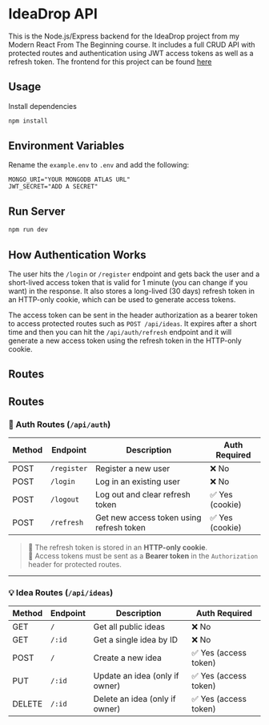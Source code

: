 # IdeaDrop API

This is the Node.js/Express backend for the IdeaDrop project from my Modern React From The Beginning course. It includes a full CRUD API with protected routes and authentication using JWT access tokens as well as a refresh token. The frontend for this project can be found [here](https://github.com/bradtraversy/idea-drop-ui)

## Usage

Install dependencies

```bash
npm install
```

## Environment Variables

Rename the `example.env` to `.env` and add the following:

```
MONGO_URI="YOUR MONGODB ATLAS URL"
JWT_SECRET="ADD A SECRET"
```

## Run Server

```bash
npm run dev
```

## How Authentication Works

The user hits the `/login` or `/register` endpoint and gets back the user and a short-lived access token that is valid for 1 minute (you can change if you want) in the response. It also stores a long-lived (30 days) refresh token in an HTTP-only cookie, which can be used to generate access tokens.

The access token can be sent in the header authorization as a bearer token to access protected routes such as `POST /api/ideas`. It expires after a short time and then you can hit the `/api/auth/refresh` endpoint and it will generate a new access token using the refresh token in the HTTP-only cookie.

## Routes

## Routes

### 🔐 Auth Routes (`/api/auth`)

| Method | Endpoint    | Description                              | Auth Required   |
| ------ | ----------- | ---------------------------------------- | --------------- |
| POST   | `/register` | Register a new user                      | ❌ No           |
| POST   | `/login`    | Log in an existing user                  | ❌ No           |
| POST   | `/logout`   | Log out and clear refresh token          | ✅ Yes (cookie) |
| POST   | `/refresh`  | Get new access token using refresh token | ✅ Yes (cookie) |

> 📝 The refresh token is stored in an **HTTP-only cookie**.  
> 🔐 Access tokens must be sent as a **Bearer token** in the `Authorization` header for protected routes.

---

### 💡 Idea Routes (`/api/ideas`)

| Method | Endpoint | Description                    | Auth Required         |
| ------ | -------- | ------------------------------ | --------------------- |
| GET    | `/`      | Get all public ideas           | ❌ No                 |
| GET    | `/:id`   | Get a single idea by ID        | ❌ No                 |
| POST   | `/`      | Create a new idea              | ✅ Yes (access token) |
| PUT    | `/:id`   | Update an idea (only if owner) | ✅ Yes (access token) |
| DELETE | `/:id`   | Delete an idea (only if owner) | ✅ Yes (access token) |
